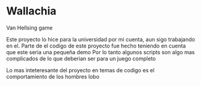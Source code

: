 # Wallachia
 Van Hellsing game
 
 Este proyecto lo hice para la universidad por mi cuenta, aun sigo trabajando en el.
 Parte de el codigo de este proyecto fue hecho teniendo en cuenta que este seria una pequeña demo
 Por lo tanto algunos scripts son algo mas complicados de lo que deberian ser para un juego completo

 Lo mas inteteresante del proyecto en temas de codigo es el comportamiento de los hombres lobo
